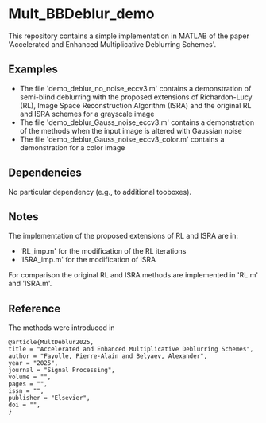 # Mult_BBDeblur_demo
This repository contains a simple implementation in MATLAB of the paper 'Accelerated and Enhanced Multiplicative Deblurring Schemes'. 


## Examples 
- The file 'demo_deblur_no_noise_eccv3.m' contains a demonstration of semi-blind deblurring with the proposed extensions of Richardon-Lucy (RL), Image Space Reconstruction Algorithm (ISRA) and the original RL and ISRA schemes for a grayscale image 
- The file 'demo_deblur_Gauss_noise_eccv3.m' contains a demonstration of the methods when the input image is altered with Gaussian noise 
- The file 'demo_deblur_Gauss_noise_eccv3_color.m' contains a demonstration for a color image

## Dependencies 
No particular dependency (e.g., to additional tooboxes). 

## Notes 
The implementation of the proposed extensions of RL and ISRA are in: 
- 'RL_imp.m' for the modification of the RL iterations 
- 'ISRA_imp.m' for the modification of ISRA 

For comparison the original RL and ISRA methods are implemented in 'RL.m' and 'ISRA.m'. 


## Reference 
The methods were introduced in
```
@article{MultDeblur2025,
title = "Accelerated and Enhanced Multiplicative Deblurring Schemes",
author = "Fayolle, Pierre-Alain and Belyaev, Alexander",
year = "2025",
journal = "Signal Processing",
volume = "", 
pages = "", 
issn = "",
publisher = "Elsevier",
doi = "", 
}
```
